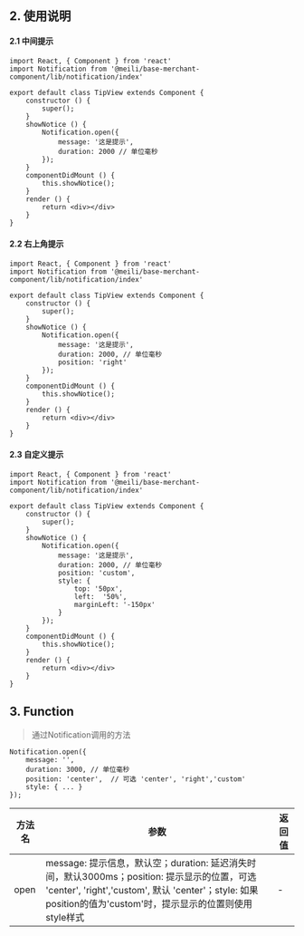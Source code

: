 ## 2. 使用说明

#### 2.1 中间提示

	import React, { Component } from 'react'
	import Notification from '@meili/base-merchant-component/lib/notification/index'
	
	export default class TipView extends Component {
		constructor () {
			super();
		}
		showNotice () {
			Notification.open({
      			message: '这是提示',
      			duration: 2000 // 单位毫秒
			});
		}
		componentDidMount () {
			this.showNotice();
		}
		render () {
			return <div></div>
		}
	}
	
#### 2.2 右上角提示

	import React, { Component } from 'react'
	import Notification from '@meili/base-merchant-component/lib/notification/index'
	
	export default class TipView extends Component {
		constructor () {
			super();
		}
		showNotice () {
			Notification.open({
      			message: '这是提示',
      			duration: 2000, // 单位毫秒
      			position: 'right'
			});
		}
		componentDidMount () {
			this.showNotice();
		}
		render () {
			return <div></div>
		}
	}

#### 2.3 自定义提示

	import React, { Component } from 'react'
	import Notification from '@meili/base-merchant-component/lib/notification/index'
	
	export default class TipView extends Component {
		constructor () {
			super();
		}
		showNotice () {
			Notification.open({
      			message: '这是提示',
      			duration: 2000, // 单位毫秒
      			position: 'custom',
      			style: {
      				top: '50px',
  					left:  '50%', 
  					marginLeft: '-150px'
      			}
			});
		}
		componentDidMount () {
			this.showNotice();
		}
		render () {
			return <div></div>
		}
	}

## 3. Function

> 通过Notification调用的方法

	Notification.open({
		message: '',
		duration: 3000, // 单位毫秒
		position: 'center',  // 可选 'center', 'right','custom'
		style: { ... }
	});

| 方法名        | 参数          | 返回值         |
| ------------ | ------------- | ------------ |
| open          | message: 提示信息，默认空；duration: 延迟消失时间，默认3000ms；position: 提示显示的位置，可选 'center', 'right','custom', 默认 'center'；style: 如果position的值为'custom'时，提示显示的位置则使用style样式      | -       | 





